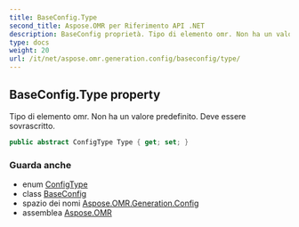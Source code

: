 ```yaml
---
title: BaseConfig.Type
second_title: Aspose.OMR per Riferimento API .NET
description: BaseConfig proprietà. Tipo di elemento omr. Non ha un valore predefinito. Deve essere sovrascritto.
type: docs
weight: 20
url: /it/net/aspose.omr.generation.config/baseconfig/type/
---
```

## BaseConfig.Type property

Tipo di elemento omr. Non ha un valore predefinito. Deve essere sovrascritto.

```csharp
public abstract ConfigType Type { get; set; }
```

### Guarda anche

* enum [ConfigType](../../../aspose.omr.generation.config.enums/configtype/)
* class [BaseConfig](../)
* spazio dei nomi [Aspose.OMR.Generation.Config](../../baseconfig/)
* assemblea [Aspose.OMR](../../../)


